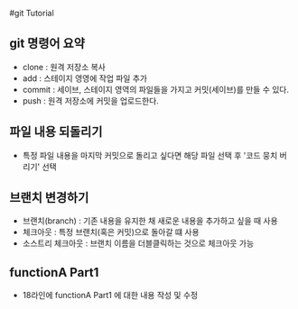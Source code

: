 #git Tutorial

## git 명령어 요약

- clone : 원격 저장소 복사
- add : 스테이지 영영에 작업 파일 추가
- commit : 세이브, 스테이지 영역의 파일들을 가지고 커밋(세이브)를 만들 수 있다.
- push : 원격 저장소에 커밋을 업로드한다.

## 파일 내용 되돌리기
- 특정 파일 내용을 마지막 커밋으로 돌리고 싶다면 해당 파일 선택 후 '코드 뭉치 버리기' 선택
## 브랜치 변경하기
- 브랜치(branch) : 기존 내용을 유지한 채 새로운 내용을 추가하고 싶을 때 사용
- 체크아웃 : 특정 브랜치(혹은 커밋)으로 돌아갈 떄 사용
- 소스트리 체크아웃 : 브랜치 이름을 더블클릭하는 것으로 체크아웃 가능

## functionA Part1
- 18라인에 functionA Part1 에 대한 내용 작성 및 수정